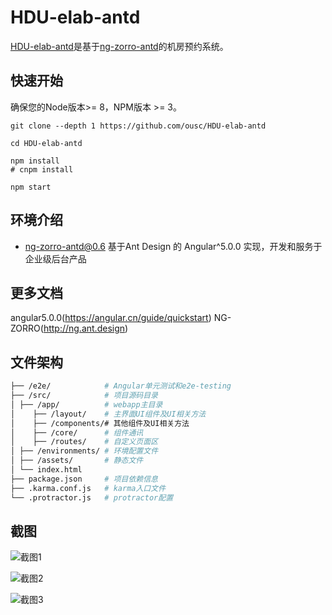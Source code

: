 # HDU-elab-antd

[HDU-elab-antd](https://github.com/ousc/HDU-elab-antd)是基于[ng-zorro-antd](https://github.com/NG-ZORRO/ng-zorro-antd)的机房预约系统。


## 快速开始
确保您的Node版本>= 8，NPM版本 >= 3。

```
git clone --depth 1 https://github.com/ousc/HDU-elab-antd

cd HDU-elab-antd

npm install
# cnpm install

npm start
```

## 环境介绍

- ng-zorro-antd@0.6 基于Ant Design 的 Angular^5.0.0 实现，开发和服务于企业级后台产品

## 更多文档
angular5.0.0(https://angular.cn/guide/quickstart)
NG-ZORRO(http://ng.ant.design)

## 文件架构

```bash
├── /e2e/            # Angular单元测试和e2e-testing
├── /src/            # 项目源码目录
│ ├── /app/          # webapp主目录
│    ├── /layout/    # 主界面UI组件及UI相关方法
│    ├── /components/# 其他组件及UI相关方法
│    ├── /core/      # 组件通讯
│    ├── /routes/    # 自定义页面区
│ ├── /environments/ # 环境配置文件
│ ├── /assets/       # 静态文件
│ └── index.html     
├── package.json     # 项目依赖信息
├── .karma.conf.js   # karma入口文件
└── .protractor.js   # protractor配置
```

## 截图
![截图1](https://github.com/ousc/HDU-elab-antd/raw/master/src/assets/1.png)


![截图2](https://github.com/ousc/HDU-elab-antd/raw/master/src/assets/2.png)


![截图3](https://github.com/ousc/HDU-elab-antd/raw/master/src/assets/3.png)


